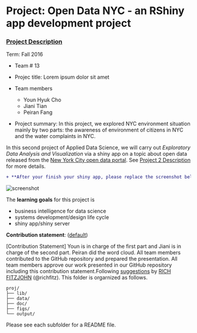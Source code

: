 # Project: Open Data NYC - an RShiny app development project
### [Project Description](doc/project2_desc.md)

Term: Fall 2016

+ Team # 13
+ Projec title: Lorem ipsum dolor sit amet
+ Team members
	+ Youn Hyuk Cho	
	+ Jiani Tian
	+ Peiran Fang
	
	
+ Project summary: 
In this project, we explored NYC environment situation mainly by two parts: the awareness of environment of citizens in NYC and the water complaints in NYC.

In this second project of Applied Data Science, we will carry out *Exploratory Data Analysis and Visualization* via a shiny app on a topic about open data released from the [New York City open data portal](https://nycopendata.socrata.com/). See [Project 2 Description](doc/project2_desc.md) for more details.  

```diff
+ **After your finish your shiny app, please replace the screenshot below with one from your own app.**
```

![screenshot](doc/screenshot2.png)

The **learning goals** for this project is 
- business intelligence for data science
- systems development/design life cycle
- shiny app/shiny server
	
**Contribution statement**: ([default](doc/a_note_on_contributions.md)) 

[Contribution Statement] Youn is in charge of the first part and Jiani is in charge of the second part. Peiran did the word cloud. All team members contributed to the GitHub repository and prepared the presentation. All team members approve our work presented in our GitHub repository including this contribution statement.Following [suggestions](http://nicercode.github.io/blog/2013-04-05-projects/) by [RICH FITZJOHN](http://nicercode.github.io/about/#Team) (@richfitz). This folder is orgarnized as follows.

```
proj/
├── lib/
├── data/
├── doc/
├── figs/
└── output/
```

Please see each subfolder for a README file.


